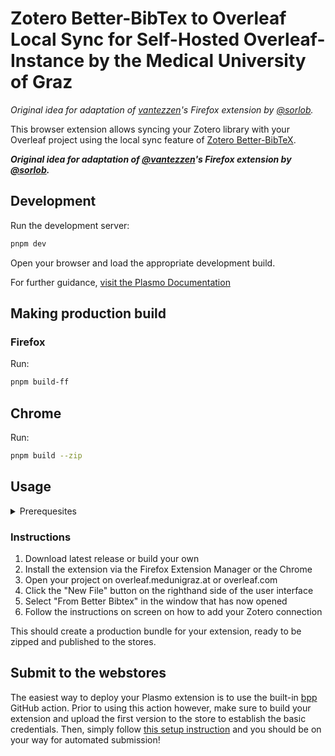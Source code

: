 # Zotero Better-BibTex to Overleaf Local Sync for Self-Hosted Overleaf-Instance by the Medical University of Graz
*Original idea for adaptation of [vantezzen](https://github.com/vantezzen)'s Firefox extension by [@sorlob](https://github.com/sorlob/).*

This browser extension allows syncing your Zotero library with your Overleaf project using the local sync feature of [Zotero Better-BibTeX](https://retorque.re/zotero-better-bibtex/).

***Original idea for adaptation of [@vantezzen](https://github.com/vantezzen)'s Firefox extension by [@sorlob](https://github.com/sorlob/).***

## Development

Run the development server:

```bash
pnpm dev
```

Open your browser and load the appropriate development build.

For further guidance, [visit the Plasmo Documentation](https://docs.plasmo.com/)

## Making production build
### Firefox
Run:

```bash
pnpm build-ff
```
## Chrome
Run:

```bash
pnpm build --zip
```

## Usage
<details>
  <summary>Prerequesites</summary>
  - Zotero
  - Better-BibTex Zotero Plugin
</details>

### Instructions
1. Download latest release or build your own
2. Install the extension via the Firefox Extension Manager or the Chrome 
3. Open your project on overleaf.medunigraz.at or overleaf.com
4. Click the "New File" button on the righthand side of the user interface
5. Select "From Better Bibtex" in the window that has now opened
6. Follow the instructions on screen on how to add your Zotero connection

This should create a production bundle for your extension, ready to be zipped and published to the stores.

## Submit to the webstores

The easiest way to deploy your Plasmo extension is to use the built-in [bpp](https://bpp.browser.market) GitHub action. Prior to using this action however, make sure to build your extension and upload the first version to the store to establish the basic credentials. Then, simply follow [this setup instruction](https://docs.plasmo.com/framework/workflows/submit) and you should be on your way for automated submission!
